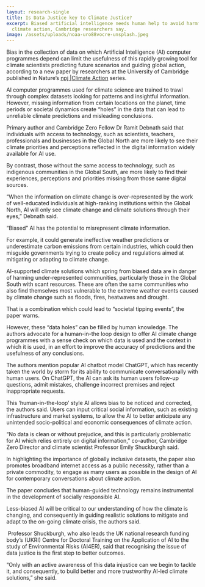 ```yaml
---
layout: research-single
title: Is Data Justice key to Climate Justice?
excerpt: Biased artificial intelligence needs human help to avoid harmful
  climate action, Cambridge researchers say.
image: /assets/uploads/noaa-uro88vocre-unsplash.jpeg
---
```

Bias in the collection of data on which Artificial Intelligence (AI) computer programmes depend can limit the usefulness of this rapidly growing tool for climate scientists predicting future scenarios and guiding global action, according to a new paper by researchers at the University of Cambridge published in Nature’s [npj |Climate Action](https://www.nature.com/articles/s44168-023-00056-3) series. 

AI computer programmes used for climate science are trained to trawl through complex datasets looking for patterns and insightful information. However, missing information from certain locations on the planet, time periods or societal dynamics create “holes” in the data that can lead to unreliable climate predictions and misleading conclusions.

Primary author and Cambridge Zero Fellow Dr Ramit Debnath said that individuals with access to technology, such as scientists, teachers, professionals and businesses in the Global North are more likely to see their climate priorities and perceptions reflected in the digital information widely available for AI use.

By contrast, those without the same access to technology, such as indigenous communities in the Global South, are more likely to find their experiences, perceptions and priorities missing from those same digital sources.

“When the information on climate change is over-represented by the work of well-educated individuals at high-ranking institutions within the Global North, AI will only see climate change and climate solutions through their eyes,” Debnath said. 

“Biased” AI has the potential to misrepresent climate information.

For example, it could generate ineffective weather predictions or underestimate carbon emissions from certain industries, which could then misguide governments trying to create policy and regulations aimed at mitigating or adapting to climate change. 

AI-supported climate solutions which spring from biased data are in danger of harming under-represented communities, particularly those in the Global South with scant resources. These are often the same communities who also find themselves most vulnerable to the extreme weather events caused by climate change such as floods, fires, heatwaves and drought.

That is a combination which could lead to “societal tipping events”, the paper warns. 

However, these “data holes” can be filled by human knowledge. The authors advocate for a human-in-the loop design to offer AI climate change programmes with a sense check on which data is used and the context in which it is used, in an effort to improve the accuracy of predictions and the usefulness of any conclusions.

The authors mention popular AI chatbot model ChatGPT, which has recently taken the world by storm for its ability to communicate conversationally with human users. On ChatGPT, the AI can ask its human users follow-up questions, admit mistakes, challenge incorrect premises and reject inappropriate requests.

This ‘human-in-the-loop’ style AI allows bias to be noticed and corrected, the authors said. Users can input critical social information, such as existing infrastructure and market systems, to allow the AI to better anticipate any unintended socio-political and economic consequences of climate action. 

“No data is clean or without prejudice, and this is particularly problematic for AI which relies entirely on digital information,” co-author, Cambridge Zero Director and climate scientist Professor Emily Shuckburgh said.

In highlighting the importance of globally inclusive datasets, the paper also promotes broadband internet access as a public necessity, rather than a private commodity, to engage as many users as possible in the design of AI for contemporary conversations about climate action.

The paper concludes that human-guided technology remains instrumental in the development of socially responsible AI.

Less-biased AI will be critical to our understanding of how the climate is changing, and consequently in guiding realistic solutions to mitigate and adapt to the on-going climate crisis, the authors said.

 Professor Shuckburgh, who also leads the UK national research funding body’s (UKRI) Centre for Doctoral Training on the Application of AI to the study of Environmental Risks (AI4ER), said that recognising the issue of data justice is the first step to better outcomes.  

“Only with an active awareness of this data injustice can we begin to tackle it, and consequently, to build better and more trustworthy AI-led climate solutions,” she said.